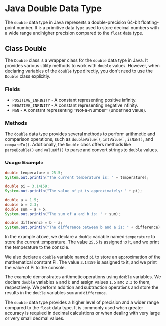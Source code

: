 # Java Double Data Type

The `double` data type in Java represents a double-precision 64-bit floating-point number. It is a primitive data type used to store decimal numbers with a wide range and higher precision compared to the `float` data type.

## Class Double

The `Double` class is a wrapper class for the `double` data type in Java. It provides various utility methods to work with `double` values. However, when declaring variables of the `double` type directly, you don't need to use the `Double` class explicitly.

### Fields

- `POSITIVE_INFINITY` - A constant representing positive infinity.
- `NEGATIVE_INFINITY` - A constant representing negative infinity.
- `NaN` - A constant representing "Not-a-Number" (undefined value).

### Methods

The `double` data type provides several methods to perform arithmetic and comparison operations, such as `doubleValue()`, `intValue()`, `isNaN()`, and `compareTo()`. Additionally, the `Double` class offers methods like `parseDouble()` and `valueOf()` to parse and convert strings to `double` values.

### Usage Example

```java
double temperature = 25.5;
System.out.println("The current temperature is: " + temperature);

double pi = 3.14159;
System.out.println("The value of pi is approximately: " + pi);

double a = 1.5;
double b = 2.3;
double sum = a + b;
System.out.println("The sum of a and b is: " + sum);

double difference = b - a;
System.out.println("The difference between b and a is: " + difference);
```

In the example above, we declare a `double` variable named `temperature` to store the current temperature. The value `25.5` is assigned to it, and we print the temperature to the console.

We also declare a `double` variable named `pi` to store an approximation of the mathematical constant Pi. The value `3.14159` is assigned to it, and we print the value of Pi to the console.

The example demonstrates arithmetic operations using `double` variables. We declare `double` variables `a` and `b` and assign values `1.5` and `2.3` to them, respectively. We perform addition and subtraction operations and store the results in the `double` variables `sum` and `difference`.

The `double` data type provides a higher level of precision and a wider range compared to the `float` data type. It is commonly used when greater accuracy is required in decimal calculations or when dealing with very large or very small decimal values.
